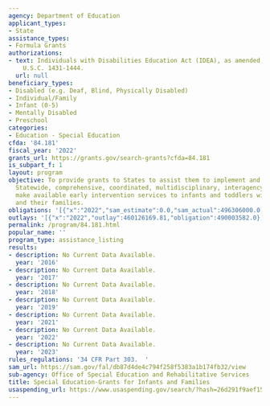 ```yaml
---
agency: Department of Education
applicant_types:
- State
assistance_types:
- Formula Grants
authorizations:
- text: Individuals with Disabilities Education Act (IDEA), as amended, Part C, 20
    U.S.C. 1431-1444.
  url: null
beneficiary_types:
- Disabled (e.g. Deaf, Blind, Physically Disabled)
- Individual/Family
- Infant (0-5)
- Mentally Disabled
- Preschool
categories:
- Education - Special Education
cfda: '84.181'
fiscal_year: '2022'
grants_url: https://grants.gov/search-grants?cfda=84.181
is_subpart_f: 1
layout: program
objective: To provide grants to States to assist them to implement and maintain a
  Statewide, comprehensive, coordinated, multidisciplinary, interagency system to
  make available early intervention services to infants and toddlers with disabilities
  and their families.
obligations: '[{"x":"2022","sam_estimate":0.0,"sam_actual":496306000.0,"usa_spending_actual":525947014.89},{"x":"2023","sam_estimate":540000000.0,"sam_actual":0.0,"usa_spending_actual":544273118.02},{"x":"2024","sam_estimate":932000000.0,"sam_actual":0.0,"usa_spending_actual":562706974.57}]'
outlays: '[{"x":"2022","outlay":460126169.81,"obligation":490003582.0},{"x":"2023","outlay":315481247.86,"obligation":540000000.0},{"x":"2024","outlay":19249648.82,"obligation":557312501.0}]'
permalink: /program/84.181.html
popular_name: ''
program_type: assistance_listing
results:
- description: No Current Data Available.
  year: '2016'
- description: No Current Data Available.
  year: '2017'
- description: No Current Data Available.
  year: '2018'
- description: No Current Data Available.
  year: '2019'
- description: No Current Data Available.
  year: '2021'
- description: No Current Data Available.
  year: '2022'
- description: No Current Data Available.
  year: '2023'
rules_regulations: '34 CFR Part 303.  '
sam_url: https://sam.gov/fal/db87d4de4c794f258f5383a1b174fb32/view
sub-agency: Office of Special Education and Rehabilitative Services
title: Special Education-Grants for Infants and Families
usaspending_url: https://www.usaspending.gov/search/?hash=26d291f9aef155191bbcf34642ef0fc4
---
```

